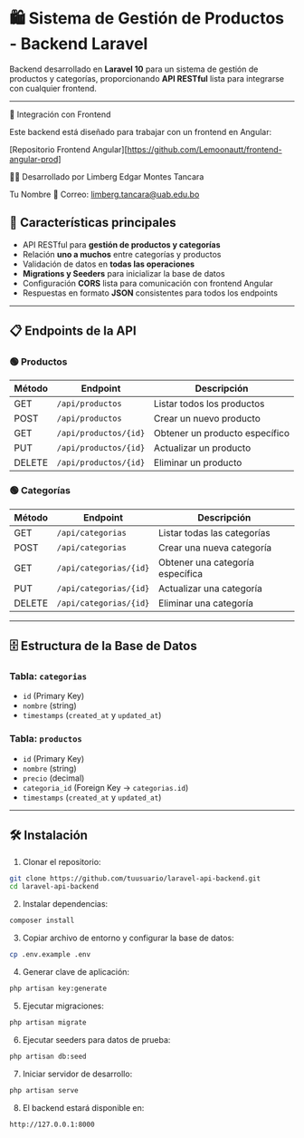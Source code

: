 # 🛍️ Sistema de Gestión de Productos - Backend Laravel

Backend desarrollado en **Laravel 10** para un sistema de gestión de productos y categorías, proporcionando **API RESTful** lista para integrarse con cualquier frontend.

---

🔗 Integración con Frontend

Este backend está diseñado para trabajar con un frontend en Angular:

[Repositorio Frontend Angular][https://github.com/Lemoonautt/frontend-angular-prod]

👨‍💻 Desarrollado por Limberg Edgar Montes Tancara

Tu Nombre
📧 Correo: limberg.tancara@uab.edu.bo
## 🚀 Características principales

- API RESTful para **gestión de productos y categorías**
- Relación **uno a muchos** entre categorías y productos
- Validación de datos en **todas las operaciones**
- **Migrations y Seeders** para inicializar la base de datos
- Configuración **CORS** lista para comunicación con frontend Angular
- Respuestas en formato **JSON** consistentes para todos los endpoints

---

## 📋 Endpoints de la API

### 🟢 Productos
| Método | Endpoint | Descripción |
|--------|----------|-------------|
| GET | `/api/productos` | Listar todos los productos |
| POST | `/api/productos` | Crear un nuevo producto |
| GET | `/api/productos/{id}` | Obtener un producto específico |
| PUT | `/api/productos/{id}` | Actualizar un producto |
| DELETE | `/api/productos/{id}` | Eliminar un producto |

### 🟢 Categorías
| Método | Endpoint | Descripción |
|--------|----------|-------------|
| GET | `/api/categorias` | Listar todas las categorías |
| POST | `/api/categorias` | Crear una nueva categoría |
| GET | `/api/categorias/{id}` | Obtener una categoría específica |
| PUT | `/api/categorias/{id}` | Actualizar una categoría |
| DELETE | `/api/categorias/{id}` | Eliminar una categoría |

---

## 🗄️ Estructura de la Base de Datos

### Tabla: `categorias`
- `id` (Primary Key)
- `nombre` (string)
- `timestamps` (`created_at` y `updated_at`)

### Tabla: `productos`
- `id` (Primary Key)
- `nombre` (string)
- `precio` (decimal)
- `categoria_id` (Foreign Key → `categorias.id`)
- `timestamps` (`created_at` y `updated_at`)

---

## 🛠️ Instalación

1. Clonar el repositorio:
```bash
git clone https://github.com/tuusuario/laravel-api-backend.git
cd laravel-api-backend
```
2. Instalar dependencias:
```bash
composer install
```

3. Copiar archivo de entorno y configurar la base de datos:

```bash
cp .env.example .env
```

4. Generar clave de aplicación:

```bash
php artisan key:generate
```

5. Ejecutar migraciones:
```bash
php artisan migrate
```

6. Ejecutar seeders para datos de prueba:
```bash
php artisan db:seed
```

7. Iniciar servidor de desarrollo:
```bash
php artisan serve
```

8. El backend estará disponible en:
```bash
http://127.0.0.1:8000
```
